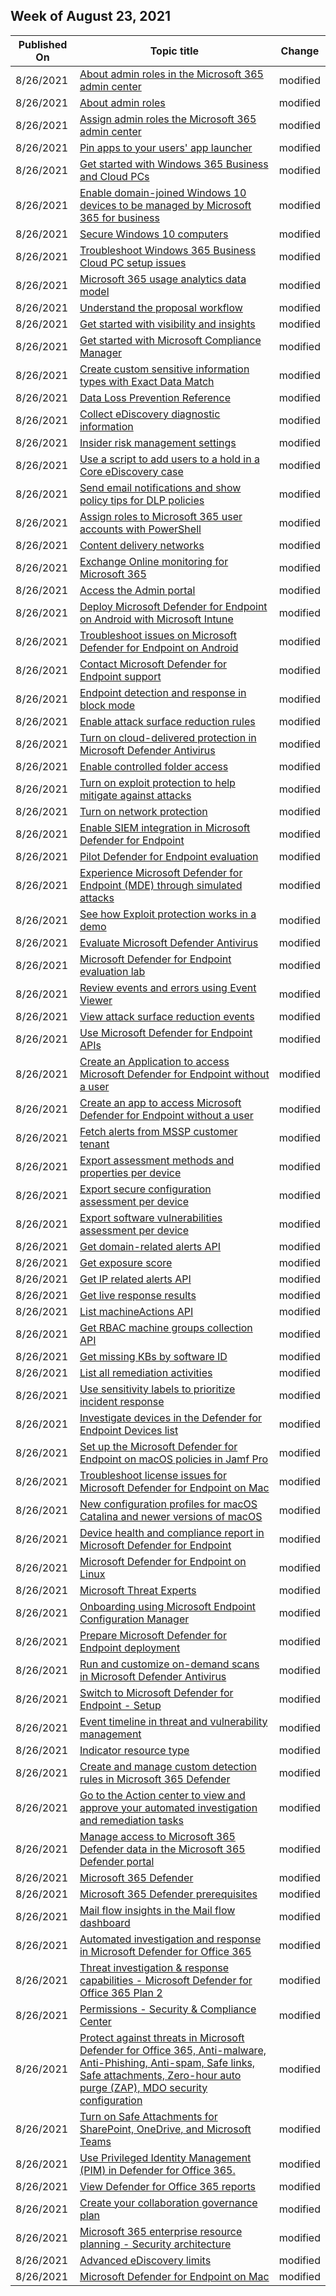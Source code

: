 <!-- This file is generated automatically each week. Changes made to this file will be overwritten.-->




## Week of August 23, 2021


| Published On |Topic title | Change |
|------|------------|--------|
| 8/26/2021 | [About admin roles in the Microsoft 365 admin center](/microsoft-365/admin/add-users/about-admin-roles?view=o365-21vianet) | modified |
| 8/26/2021 | [About admin roles](/microsoft-365/admin/add-users/admin-roles-page?view=o365-21vianet) | modified |
| 8/26/2021 | [Assign admin roles the Microsoft 365 admin center](/microsoft-365/admin/add-users/assign-admin-roles?view=o365-21vianet) | modified |
| 8/26/2021 | [Pin apps to your users' app launcher](/microsoft-365/admin/manage/pin-apps-to-app-launcher?view=o365-21vianet) | modified |
| 8/26/2021 | [Get started with Windows 365 Business and Cloud PCs](/microsoft-365/admin/setup/get-started-windows-365-business?view=o365-worldwide) | modified |
| 8/26/2021 | [Enable domain-joined Windows 10 devices to be managed by Microsoft 365 for business](/microsoft-365/admin/setup/manage-windows-devices?view=o365-21vianet) | modified |
| 8/26/2021 | [Secure Windows 10 computers](/microsoft-365/admin/setup/secure-win-10-pcs?view=o365-21vianet) | modified |
| 8/26/2021 | [Troubleshoot Windows 365 Business Cloud PC setup issues](/microsoft-365/admin/setup/troubleshoot-windows-365-business?view=o365-worldwide) | modified |
| 8/26/2021 | [Microsoft 365 usage analytics data model](/microsoft-365/admin/usage-analytics/usage-analytics-data-model?view=o365-21vianet) | modified |
| 8/26/2021 | [Understand the proposal workflow](/microsoft-365/commerce/understand-proposal-workflow?view=o365-21vianet) | modified |
| 8/26/2021 | [Get started with visibility and insights](/microsoft-365/compliance/app-governance-visibility-insights-get-started?view=o365-21vianet) | modified |
| 8/26/2021 | [Get started with Microsoft Compliance Manager](/microsoft-365/compliance/compliance-manager-setup?view=o365-21vianet) | modified |
| 8/26/2021 | [Create custom sensitive information types with Exact Data Match](/microsoft-365/compliance/create-custom-sensitive-information-types-with-exact-data-match-based-classification?view=o365-21vianet) | modified |
| 8/26/2021 | [Data Loss Prevention Reference](/microsoft-365/compliance/data-loss-prevention-policies?view=o365-21vianet) | modified |
| 8/26/2021 | [Collect eDiscovery diagnostic information](/microsoft-365/compliance/ediscovery-diagnostic-info?view=o365-21vianet) | modified |
| 8/26/2021 | [Insider risk management settings](/microsoft-365/compliance/insider-risk-management-settings?view=o365-21vianet) | modified |
| 8/26/2021 | [Use a script to add users to a hold in a Core eDiscovery case](/microsoft-365/compliance/use-a-script-to-add-users-to-a-hold-in-ediscovery?view=o365-21vianet) | modified |
| 8/26/2021 | [Send email notifications and show policy tips for DLP policies](/microsoft-365/compliance/use-notifications-and-policy-tips?view=o365-21vianet) | modified |
| 8/26/2021 | [Assign roles to Microsoft 365 user accounts with PowerShell](/microsoft-365/enterprise/assign-roles-to-user-accounts-with-microsoft-365-powershell?view=o365-21vianet) | modified |
| 8/26/2021 | [Content delivery networks](/microsoft-365/enterprise/content-delivery-networks?view=o365-21vianet) | modified |
| 8/26/2021 | [Exchange Online monitoring for Microsoft 365](/microsoft-365/enterprise/microsoft-365-exchange-monitoring?view=o365-21vianet) | modified |
| 8/26/2021 | [Access the Admin portal](/microsoft-365/managed-desktop/get-started/access-admin-portal?view=o365-21vianet) | modified |
| 8/26/2021 | [Deploy Microsoft Defender for Endpoint on Android with Microsoft Intune](/microsoft-365/security/defender-endpoint/android-intune?view=o365-21vianet) | modified |
| 8/26/2021 | [Troubleshoot issues on Microsoft Defender for Endpoint on Android](/microsoft-365/security/defender-endpoint/android-support-signin?view=o365-21vianet) | modified |
| 8/26/2021 | [Contact Microsoft Defender for Endpoint support](/microsoft-365/security/defender-endpoint/contact-support?view=o365-21vianet) | modified |
| 8/26/2021 | [Endpoint detection and response in block mode](/microsoft-365/security/defender-endpoint/edr-in-block-mode?view=o365-21vianet) | modified |
| 8/26/2021 | [Enable attack surface reduction rules](/microsoft-365/security/defender-endpoint/enable-attack-surface-reduction?view=o365-21vianet) | modified |
| 8/26/2021 | [Turn on cloud-delivered protection in Microsoft Defender Antivirus](/microsoft-365/security/defender-endpoint/enable-cloud-protection-microsoft-defender-antivirus?view=o365-21vianet) | modified |
| 8/26/2021 | [Enable controlled folder access](/microsoft-365/security/defender-endpoint/enable-controlled-folders?view=o365-21vianet) | modified |
| 8/26/2021 | [Turn on exploit protection to help mitigate against attacks](/microsoft-365/security/defender-endpoint/enable-exploit-protection?view=o365-21vianet) | modified |
| 8/26/2021 | [Turn on network protection](/microsoft-365/security/defender-endpoint/enable-network-protection?view=o365-21vianet) | modified |
| 8/26/2021 | [Enable SIEM integration in Microsoft Defender for Endpoint](/microsoft-365/security/defender-endpoint/enable-siem-integration?view=o365-21vianet) | modified |
| 8/26/2021 | [Pilot Defender for Endpoint evaluation](/microsoft-365/security/defender-endpoint/evaluate-defender-endpoint-enable?view=o365-21vianet) | modified |
| 8/26/2021 | [Experience Microsoft Defender for Endpoint (MDE) through simulated attacks](/microsoft-365/security/defender-endpoint/evaluate-defender-endpoint-pilot?view=o365-21vianet) | modified |
| 8/26/2021 | [See how Exploit protection works in a demo](/microsoft-365/security/defender-endpoint/evaluate-exploit-protection?view=o365-21vianet) | modified |
| 8/26/2021 | [Evaluate Microsoft Defender Antivirus](/microsoft-365/security/defender-endpoint/evaluate-microsoft-defender-antivirus?view=o365-21vianet) | modified |
| 8/26/2021 | [Microsoft Defender for Endpoint evaluation lab](/microsoft-365/security/defender-endpoint/evaluation-lab?view=o365-21vianet) | modified |
| 8/26/2021 | [Review events and errors using Event Viewer](/microsoft-365/security/defender-endpoint/event-error-codes?view=o365-21vianet) | modified |
| 8/26/2021 | [View attack surface reduction events](/microsoft-365/security/defender-endpoint/event-views?view=o365-21vianet) | modified |
| 8/26/2021 | [Use Microsoft Defender for Endpoint APIs](/microsoft-365/security/defender-endpoint/exposed-apis-create-app-nativeapp?view=o365-21vianet) | modified |
| 8/26/2021 | [Create an Application to access Microsoft Defender for Endpoint without a user](/microsoft-365/security/defender-endpoint/exposed-apis-create-app-partners?view=o365-21vianet) | modified |
| 8/26/2021 | [Create an app to access Microsoft Defender for Endpoint without a user](/microsoft-365/security/defender-endpoint/exposed-apis-create-app-webapp?view=o365-21vianet) | modified |
| 8/26/2021 | [Fetch alerts from MSSP customer tenant](/microsoft-365/security/defender-endpoint/fetch-alerts-mssp?view=o365-21vianet) | modified |
| 8/26/2021 | [Export assessment methods and properties per device](/microsoft-365/security/defender-endpoint/get-assessment-methods-properties?view=o365-21vianet) | modified |
| 8/26/2021 | [Export secure configuration assessment per device](/microsoft-365/security/defender-endpoint/get-assessment-secure-config?view=o365-21vianet) | modified |
| 8/26/2021 | [Export software vulnerabilities assessment per device](/microsoft-365/security/defender-endpoint/get-assessment-software-vulnerabilities?view=o365-21vianet) | modified |
| 8/26/2021 | [Get domain-related alerts API](/microsoft-365/security/defender-endpoint/get-domain-related-alerts?view=o365-21vianet) | modified |
| 8/26/2021 | [Get exposure score](/microsoft-365/security/defender-endpoint/get-exposure-score?view=o365-21vianet) | modified |
| 8/26/2021 | [Get IP related alerts API](/microsoft-365/security/defender-endpoint/get-ip-related-alerts?view=o365-21vianet) | modified |
| 8/26/2021 | [Get live response results](/microsoft-365/security/defender-endpoint/get-live-response-result?view=o365-21vianet) | modified |
| 8/26/2021 | [List machineActions API](/microsoft-365/security/defender-endpoint/get-machineactions-collection?view=o365-21vianet) | modified |
| 8/26/2021 | [Get RBAC machine groups collection API](/microsoft-365/security/defender-endpoint/get-machinegroups-collection?view=o365-21vianet) | modified |
| 8/26/2021 | [Get missing KBs by software ID](/microsoft-365/security/defender-endpoint/get-missing-kbs-software?view=o365-21vianet) | modified |
| 8/26/2021 | [List all remediation activities](/microsoft-365/security/defender-endpoint/get-remediation-all-activities?view=o365-21vianet) | modified |
| 8/26/2021 | [Use sensitivity labels to prioritize incident response](/microsoft-365/security/defender-endpoint/information-protection-investigation?view=o365-21vianet) | modified |
| 8/26/2021 | [Investigate devices in the Defender for Endpoint Devices list](/microsoft-365/security/defender-endpoint/investigate-machines?view=o365-21vianet) | modified |
| 8/26/2021 | [Set up the Microsoft Defender for Endpoint on macOS policies in Jamf Pro](/microsoft-365/security/defender-endpoint/mac-jamfpro-policies?view=o365-21vianet) | modified |
| 8/26/2021 | [Troubleshoot license issues for Microsoft Defender for Endpoint on Mac](/microsoft-365/security/defender-endpoint/mac-support-license?view=o365-21vianet) | modified |
| 8/26/2021 | [New configuration profiles for macOS Catalina and newer versions of macOS](/microsoft-365/security/defender-endpoint/mac-sysext-policies?view=o365-21vianet) | modified |
| 8/26/2021 | [Device health and compliance report in Microsoft Defender for Endpoint](/microsoft-365/security/defender-endpoint/machine-reports?view=o365-21vianet) | modified |
| 8/26/2021 | [Microsoft Defender for Endpoint on Linux](/microsoft-365/security/defender-endpoint/microsoft-defender-endpoint-linux?view=o365-21vianet) | modified |
| 8/26/2021 | [Microsoft Threat Experts](/microsoft-365/security/defender-endpoint/microsoft-threat-experts?view=o365-21vianet) | modified |
| 8/26/2021 | [Onboarding using Microsoft Endpoint Configuration Manager](/microsoft-365/security/defender-endpoint/onboarding-endpoint-configuration-manager?view=o365-21vianet) | modified |
| 8/26/2021 | [Prepare Microsoft Defender for Endpoint deployment](/microsoft-365/security/defender-endpoint/prepare-deployment?view=o365-21vianet) | modified |
| 8/26/2021 | [Run and customize on-demand scans in Microsoft Defender Antivirus](/microsoft-365/security/defender-endpoint/run-scan-microsoft-defender-antivirus?view=o365-21vianet) | modified |
| 8/26/2021 | [Switch to Microsoft Defender for Endpoint - Setup](/microsoft-365/security/defender-endpoint/switch-to-microsoft-defender-setup?view=o365-21vianet) | modified |
| 8/26/2021 | [Event timeline in threat and vulnerability management](/microsoft-365/security/defender-endpoint/threat-and-vuln-mgt-event-timeline?view=o365-21vianet) | modified |
| 8/26/2021 | [Indicator resource type](/microsoft-365/security/defender-endpoint/ti-indicator?view=o365-21vianet) | modified |
| 8/26/2021 | [Create and manage custom detection rules in Microsoft 365 Defender](/microsoft-365/security/defender/custom-detection-rules?view=o365-21vianet) | modified |
| 8/26/2021 | [Go to the Action center to view and approve your automated investigation and remediation tasks](/microsoft-365/security/defender/m365d-action-center?view=o365-21vianet) | modified |
| 8/26/2021 | [Manage access to Microsoft 365 Defender data in the Microsoft 365 Defender portal](/microsoft-365/security/defender/m365d-permissions?view=o365-21vianet) | modified |
| 8/26/2021 | [Microsoft 365 Defender](/microsoft-365/security/defender/microsoft-365-defender?view=o365-21vianet) | modified |
| 8/26/2021 | [Microsoft 365 Defender prerequisites](/microsoft-365/security/defender/prerequisites?view=o365-21vianet) | modified |
| 8/26/2021 | [Mail flow insights in the Mail flow dashboard](/microsoft-365/security/office-365-security/mail-flow-insights-v2?view=o365-21vianet) | modified |
| 8/26/2021 | [Automated investigation and response in Microsoft Defender for Office 365](/microsoft-365/security/office-365-security/office-365-air?view=o365-21vianet) | modified |
| 8/26/2021 | [Threat investigation & response capabilities - Microsoft Defender for Office 365 Plan 2](/microsoft-365/security/office-365-security/office-365-ti?view=o365-21vianet) | modified |
| 8/26/2021 | [Permissions - Security & Compliance Center](/microsoft-365/security/office-365-security/permissions-in-the-security-and-compliance-center?view=o365-21vianet) | modified |
| 8/26/2021 | [Protect against threats in Microsoft Defender for Office 365, Anti-malware, Anti-Phishing, Anti-spam, Safe links, Safe attachments, Zero-hour auto purge (ZAP), MDO security configuration](/microsoft-365/security/office-365-security/protect-against-threats?view=o365-21vianet) | modified |
| 8/26/2021 | [Turn on Safe Attachments for SharePoint, OneDrive, and Microsoft Teams](/microsoft-365/security/office-365-security/turn-on-mdo-for-spo-odb-and-teams?view=o365-21vianet) | modified |
| 8/26/2021 | [Use Privileged Identity Management (PIM) in Defender for Office 365.](/microsoft-365/security/office-365-security/use-privileged-identity-management-in-defender-for-office-365?view=o365-21vianet) | modified |
| 8/26/2021 | [View Defender for Office 365 reports](/microsoft-365/security/office-365-security/view-reports-for-mdo?view=o365-21vianet) | modified |
| 8/26/2021 | [Create your collaboration governance plan](/microsoft-365/solutions/collaboration-governance-first?view=o365-21vianet) | modified |
| 8/26/2021 | [Microsoft 365 enterprise resource planning - Security architecture](/microsoft-365/solutions/identity-design-principles?view=o365-21vianet) | modified |
| 8/26/2021 | [Advanced eDiscovery limits](/microsoft-365/compliance/limits-ediscovery20?view=o365-21vianet) | modified |
| 8/26/2021 | [Microsoft Defender for Endpoint on Mac](/microsoft-365/security/defender-endpoint/microsoft-defender-endpoint-mac?view=o365-21vianet) | modified |
